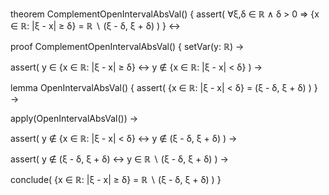 theorem ComplementOpenIntervalAbsVal() {
  assert(
    ∀ξ,δ ∈ ℝ ∧ δ > 0 ⇒ 
    {x ∈ ℝ: |ξ - x| ≥ δ} = ℝ ∖ (ξ - δ, ξ + δ)
  )
} ↔

proof ComplementOpenIntervalAbsVal() {
  setVar(y: ℝ) →
  
  assert(
    y ∈ {x ∈ ℝ: |ξ - x| ≥ δ}
    ↔
    y ∉ {x ∈ ℝ: |ξ - x| < δ}
  ) →
  
  lemma OpenIntervalAbsVal() {
    assert(
      {x ∈ ℝ: |ξ - x| < δ} = (ξ - δ, ξ + δ)
    )
  } →
  
  apply(OpenIntervalAbsVal()) →
  
  assert(
    y ∉ {x ∈ ℝ: |ξ - x| < δ}
    ↔
    y ∉ (ξ - δ, ξ + δ)
  ) →
  
  assert(
    y ∉ (ξ - δ, ξ + δ)
    ↔
    y ∈ ℝ ∖ (ξ - δ, ξ + δ)
  ) →
  
  conclude(
    {x ∈ ℝ: |ξ - x| ≥ δ} = ℝ ∖ (ξ - δ, ξ + δ)
  )
}